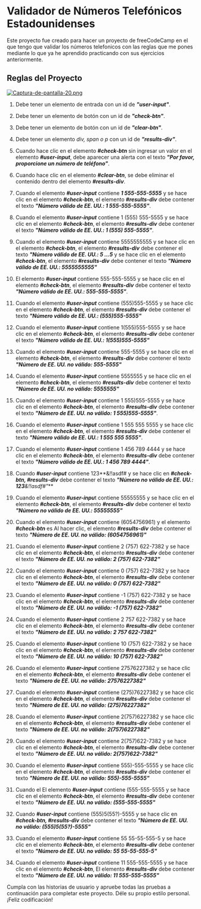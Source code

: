 # Validador de Números Telefónicos Estadounidenses
Este proyecto fue creado para hacer un proyecto de freeCodeCamp en el que tengo que validar los números telefonicos con las reglas que me pones
mediante lo que ya he aprendido practicando con sus ejercicios anteriormente.

## Reglas del Proyecto
[![Captura-de-pantalla-20.png](https://i.postimg.cc/d36SHjMc/Captura-de-pantalla-20.png)](https://postimg.cc/rRdJzWFf)

1. Debe tener un elemento de entrada con un id de ***"user-input"***.

2. Debe tener un elemento de botón con un id de ***"check-btn"***.

3. Debe tener un elemento de botón con un id de ***"clear-btn"***.

4. Debe tener un elemento *div, span o p* con un id de ***"results-div"***.

5. Cuando hace clic en el elemento ***#check-btn*** sin ingresar un valor en el elemento ***#user-input***, 
debe aparecer una alerta con el texto ***"Por favor, proporcione un número de teléfono"***.

6. Cuando hace clic en el elemento ***#clear-btn***, se debe eliminar el contenido dentro del elemento ***#results-div***.

7. Cuando el elemento ***#user-input*** contiene ***1 555-555-5555*** y se hace clic en el elemento ***#check-btn***,
 el elemento ***#results-div*** debe contener el texto ***"Número válido de EE. UU.: 1 555-555-5555"***.

8. Cuando el elemento ***#user-input*** contiene 1 (555) 555-5555 y se hace clic en el elemento ***#check-btn***, el elemento 
***#results-div*** debe contener el texto ***"Número válido de EE. UU.: 1 (555) 555-5555"***.

9. Cuando el elemento ***#user-input*** contiene 5555555555 y se hace clic en el elemento ***#check-btn***, el elemento ***#results-div***
 debe contener el texto ***"Número válido de EE. UU.: 5 ...5*** y se hace clic en el elemento ***#check-btn***, el elemento ***#results-div*** 
debe contener el texto ***"Número válido de EE. UU.: 5555555555"***

10. El elemento ***#user-input*** contiene 555-555-5555 y se hace clic en el elemento ***#check-btn***, el elemento ***#results-div***
 debe contener el texto ***"Número válido de EE. UU.: 555-555-5555"***.

11. Cuando el elemento ***#user-input*** contiene (555)555-5555 y se hace clic en el elemento ***#check-btn***, el elemento ***#results-div***
 debe contener el texto ***"Número válido de EE. UU.: (555)555-5555"***

12. Cuando el elemento ***#user-input*** contiene 1(555)555-5555 y se hace clic en el elemento ***#check-btn***, el elemento ***#results-div***
 debe contener el texto ***"Número válido de EE. UU.: 1(555)555-5555"***

13. Cuando el elemento ***#user-input*** contiene 555-5555 y se hace clic en el elemento ***#check-btn***, el elemento ***#results-div***
 debe contener el texto ***"Número de EE. UU. no válido: 555-5555"***

14. Cuando el elemento ***#user-input*** contiene 5555555 y se hace clic en el elemento ***#check-btn***, el elemento ***#results-div***
 debe contener el texto ***"Número de EE. UU. no válido: 5555555"***

15. Cuando el elemento ***#user-input*** contiene 1 555)555-5555 y se hace clic en el elemento ***#check-btn***, el elemento ***#results-div***
 debe contener el texto ***"Número de EE. UU. no válido: 1 555)555-5555"***.

16. Cuando el elemento ***#user-input*** contiene 1 555 555 5555 y se hace clic en el elemento ***#check-btn***, el elemento ***#results-div***
 debe contener el texto ***"Número válido de EE. UU.: 1 555 555 5555"***.

17. Cuando el elemento ***#user-input*** contiene 1 456 789 4444 y se hace clic en el elemento ***#check-btn***, el elemento ***#results-div***
 debe contener el texto ***"Número válido de EE. UU.: 1 456 789 4444"***.

18. Cuando ***#user-input*** contiene 123**&!!asdf# y se hace clic en ***#check-btn, #results-div*** debe contener el texto ***"Número no válido de EE. UU.: 123**&!!asdf#"***

19. Cuando el elemento ***#user-inpu***t contiene 55555555 y se hace clic en el elemento ***#check-btn***, el elemento ***#results-div***
 debe contener el texto ***"Número no válido de EE. UU.: 55555555"***

20. Cuando el elemento ***#user-input*** contiene (6054756961) y el elemento ***#check-btn*** es Al hacer clic, el elemento ***#results-div***
 debe contener el texto ***"Número de EE. UU. no válido: (6054756961)"***

21. Cuando el elemento ***#user-input*** contiene 2 (757) 622-7382 y se hace clic en el elemento ***#check-btn***, el elemento ***#results-div***
 debe contener el texto ***"Número de EE. UU. no válido: 2 (757) 622-7382"***

22. Cuando el elemento ***#user-input*** contiene 0 (757) 622-7382 y se hace clic en el elemento ***#check-btn***, el elemento ***#results-div***
 debe contener el texto ***"Número de EE. UU. no válido: 0 (757) 622-7382"***

23. Cuando el elemento ***#user-input*** contiene -1 (757) 622-7382 y se hace clic en el elemento ***#check-btn***, el elemento ***#results-div***
 debe contener el texto ***"Número de EE. UU. no válido: -1 (757) 622-7382"***

24. Cuando el elemento ***#user-input*** contiene 2 757 622-7382 y se hace clic en el elemento ***#check-btn***, el elemento ***#results-div***
 debe contener el texto ***"Número de EE. UU. no válido: 2 757 622-7382"***

25. Cuando el elemento ***#user-input*** contiene 10 (757) 622-7382 y se hace clic en el elemento ***#check-btn***, el elemento ***#results-div***
 debe contener el texto ***"Número de EE. UU. no válido: 10 (757) 622-7382"***

26. Cuando el elemento ***#user-input*** contiene 27576227382 y se hace clic en el elemento ***#check-btn***, el elemento ***#results-div***
 debe contener el texto ***"Número de EE. UU. no válido: 27576227382"***

27. Cuando el elemento ***#user-input*** contiene (275)76227382 y se hace clic en el elemento ***#check-btn***, el elemento ***#results-div***
 debe contener el texto ***"Número de EE. UU. no válido: (275)76227382"***

28. Cuando el elemento ***#user-input*** contiene 2(757)6227382 y se hace clic en el elemento ***#check-btn***, el elemento ***#results-div*** 
debe contener el texto ***"Número de EE. UU. no válido: 2(757)6227382"***

29. Cuando el elemento ***#user-input*** contiene 2(757)622-7382 y se hace clic en el elemento ***#check-btn***, el elemento ***#results-div*** 
debe contener el texto ***"Número de EE. UU. no válido: 2(757)622-7382"***

30. Cuando el elemento ***#user-input*** contiene 555)-555-5555 y se hace clic en el elemento ***#check-btn***, el elemento ***#results-div***
 debe contener el texto ***"Número de EE. UU. no válido: 555)-555-5555"***

31. Cuando el El elemento ***#user-input*** contiene (555-555-5555 y se hace clic en el elemento ***#check-btn***, el elemento ***#results-div***
 debe contener el texto ***"Número de EE. UU. no válido: (555-555-5555"***

32. Cuando ***#user-input*** contiene (555)5(55?)-5555 y se hace clic en ***#check-btn, #results-div*** debe contener el texto 
***"Número de EE. UU. no válido: (555)5(55?)-5555"***

33. Cuando el elemento ***#user-input*** contiene 55 55-55-555-5 y se hace clic en el elemento ***#check-btn***, el elemento ***#results-div*** debe contener el texto
 ***"Número de EE. UU. no válido: 55 55-55-555-5"***

34. Cuando el elemento ***#user-input*** contiene 11 555-555-5555 y se hace clic en el elemento ***#check-btn***, El elemento ***#results-div***
 debe contener el texto ***"Número de EE. UU. no válido: 11 555-555-5555"***

Cumpla con las historias de usuario y apruebe todas las pruebas a continuación
para completar este proyecto. Déle su propio estilo personal. ¡Feliz codificación!
